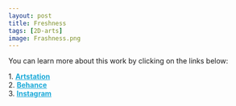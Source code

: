 ```yaml
---
layout: post 
title: Freshness
tags: [2D-arts]
image: Frashness.png
---
```


<!--more-->

You can learn more about this work by clicking on the links below: <br/>

<div>
	1.
    <a href="https://www.artstation.com/artwork/GXWgqd" target="_blank" style="font-weight: bold; color: #1CAAD9;">Artstation</a><br/>
	2.
	<a href="https://www.behance.net/gallery/84998827/Freshness" target="_blank" style="font-weight: bold; color: #1CAAD9;">Behance</a><br/>	
	3.
	<a href="https://www.instagram.com/p/CCaqN3KB06l/" target="_blank" style="font-weight: bold; color: #1CAAD9;">Instagram</a><br/>	
</div>
